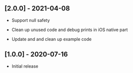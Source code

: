 ## [2.0.0] - 2021-04-08

* Support null safety

* Clean up unused code and debug prints in iOS native part

* Update and and clean up example code

## [1.0.0] - 2020-07-16

* Initial release
